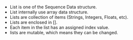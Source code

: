 - List is one of the Sequence Data structure.
- List internally use array data structure.
- Lists are collection of items (Strings, Integers, Floats, etc).
- Lists are enclosed in [].
- Each item in the list has an assigned index value.
- lists are mutable, which means they can be changed.